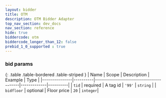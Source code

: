 ```yaml
---
layout: bidder
title: OTM
description: OTM Bidder Adapter
top_nav_section: dev_docs
nav_section: reference
hide: true
biddercode: otm
biddercode_longer_than_12: false
prebid_1_0_supported : true
---
```


### bid params

{: .table .table-bordered .table-striped }
| Name          | Scope    | Description                            | Example     | Type     |
|---------------|----------|----------------------------------------|-------------|----------|
| `tid`         | required | A tag id                               | `'99'`      | `string` |
| `bidfloor`    | optional | Floor price                            | `20`        | `integer`|
